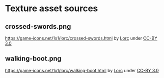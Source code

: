 # Texture asset sources

## crossed-swords.png

https://game-icons.net/1x1/lorc/crossed-swords.html
by [Lorc](http://lorcblog.blogspot.com/) under [CC-BY 3.0](http://creativecommons.org/licenses/by/3.0/)

## walking-boot.png

https://game-icons.net/1x1/lorc/walking-boot.html
by [Lorc](http://lorcblog.blogspot.com/) under [CC-BY 3.0](http://creativecommons.org/licenses/by/3.0/)

